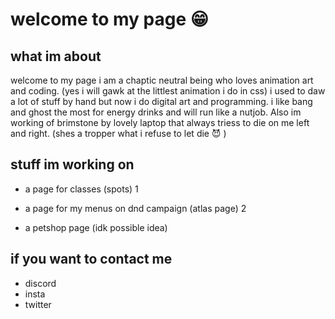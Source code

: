 # welcome to my page 😁




## what im about
welcome to my page i am a chaptic neutral being who loves animation art and coding. (yes i will gawk at the littlest animation i do in css)
i used to daw a lot of stuff by hand but now i do digital art and programming.
i like bang and ghost the most for energy drinks and will run like a nutjob.
Also im working of brimstone by lovely laptop that always triess to die on me left and right.  (shes a tropper what i refuse to let die 😈 )

## stuff im working on

- a page for classes (spots) 1
  
- a page for my menus on dnd campaign (atlas page) 2

- a petshop page (idk possible idea)

## if you want to contact me

- discord
- insta
-  twitter
